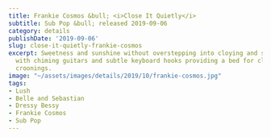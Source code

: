 ```yaml
---
title: Frankie Cosmos &bull; <i>Close It Quietly</i>
subtitle: Sub Pop &bull; released 2019-09-06
category: details
publishDate: '2019-09-06'
slug: close-it-quietly-frankie-cosmos
excerpt: Sweetness and sunshine without overstepping into cloying and saccharine,
  with chiming guitars and subtle keyboard hooks providing a bed for clear female
  croonings.
image: "~/assets/images/details/2019/10/frankie-cosmos.jpg"
tags:
- Lush
- Belle and Sebastian
- Dressy Bessy
- Frankie Cosmos
- Sub Pop
---
```


